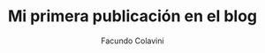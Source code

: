 ---
layout: ../../layouts/MarkdownPostLayout.astro
title: 'Mi primera publicación en el blog'
pubDate: 16-11-2023
description: 'Este es la primera publicación de mi nuevo blog de Astro.'
author: 'Facundo Colavini'
image:
    url: 'https://docs.astro.build/assets/full-logo-light.png'
    alt: 'El logotipo completo de Astro.'
tags: ["astro", "bloguear", "aprender en público"]
---